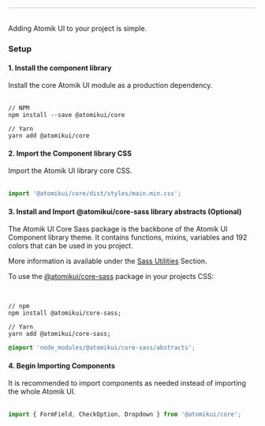 <div style="border-bottom: .125rem solid #e1e1e1; margin-bottom: 32px;"></div>

Adding Atomik UI to your project is simple.

### Setup

#### 1. Install the component library

Install the core Atomik UI module as a production dependency.
<br /><br />

```markup
// NPM
npm install --save @atomikui/core

// Yarn
yarn add @atomikui/core
```

#### 2. Import the Component library CSS

Import the Atomik UI library core CSS.
<br /><br />

```js static
import '@atomikui/core/dist/styles/main.min.css';
```

#### 3. Install and Import @atomikui/core-sass library abstracts (Optional)

The Atomik UI Core Sass package is the backbone of the Atomik UI Component library theme. It contains functions, mixins, variables and 192 colors that can be used in you project.

More information is available under the [Sass Utilities](https://www.atomikui.com/#/Sass%20Utilities) Section.

To use the [@atomikui/core-sass](https://www.npmjs.com/package/@atomikui/core-sass) package in your projects CSS:

<br />

```markup
// npm
npm install @atomikui/core-sass;

// Yarn
yarn add @atomikui/core-sass;
```

```css
@import 'node_modules/@atomikui/core-sass/abstracts';
```

#### 4. Begin Importing Components

It is recommended to import components as needed instead of importing the whole Atomik UI.
<br /><br />

```js static
import { FormField, CheckOption, Dropdown } from '@atomikui/core';
```
